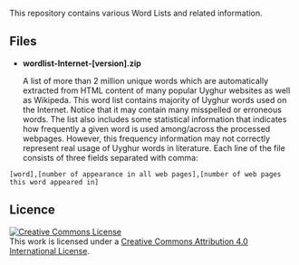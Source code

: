 This repository contains various Word Lists and related information.

Files
---
* **wordlist-Internet-[version].zip**

  A list of more than 2 million unique words which are automatically extracted from HTML content of many popular Uyghur websites as well as Wikipeda. This word list contains majority of Uyghur words used on the Internet. Notice that it may contain many misspelled or erroneous words. The list also includes some statistical information that indicates how frequently a given word is used among/across the processed webpages. However, this frequency information may not correctly represent real usage of Uyghur words in literature. Each line of the file consists of three fields separated with comma:
 
 
 `[word],[number of appearance in all web pages],[number of web pages this word appeared in]`



Licence
-------
<a rel="license" href="http://creativecommons.org/licenses/by/4.0/deed.en_US"><img alt="Creative Commons License" style="border-width:0" src="http://i.creativecommons.org/l/by/4.0/88x31.png" /></a><br />This <span xmlns:dct="http://purl.org/dc/terms/" href="http://purl.org/dc/dcmitype/Text" rel="dct:type">work</span> is licensed under a <a rel="license" href="http://creativecommons.org/licenses/by/4.0/deed.en_US">Creative Commons Attribution 4.0 International License</a>.
